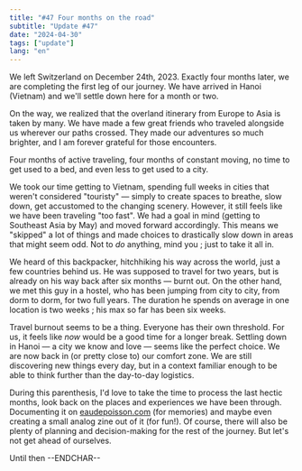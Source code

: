 ```yaml
---
title: "#47 Four months on the road"
subtitle: "Update #47"
date: "2024-04-30"
tags: ["update"]
lang: "en"
---
```


We left Switzerland on December 24th, 2023. Exactly four months later, we are completing the first leg of our journey. We have arrived in Hanoi (Vietnam) and we'll settle down here for a month or two.

On the way, we realized that the overland itinerary from Europe to Asia is taken by many. We have made a few great friends who traveled alongside us wherever our paths crossed. They made our adventures so much brighter, and I am forever grateful for those encounters.

Four months of active traveling, four months of constant moving, no time to get used to a bed, and even less to get used to a city.

We took our time getting to Vietnam, spending full weeks in cities that weren't considered "touristy" — simply to create spaces to breathe, slow down, get accustomed to the changing scenery. However, it still feels like we have been traveling "too fast". We had a goal in mind (getting to Southeast Asia by May) and moved forward accordingly. This means we "skipped" a lot of things and made choices to drastically slow down in areas that might seem odd. Not to _do_ anything, mind you ; just to take it all in.

We heard of this backpacker, hitchhiking his way across the world, just a few countries behind us. He was supposed to travel for two years, but is already on his way back after six months — burnt out. On the other hand, we met this guy in a hostel, who has been jumping from city to city, from dorm to dorm, for two full years. The duration he spends on average in one location is two weeks ; his max so far has been six weeks.

Travel burnout seems to be a thing. Everyone has their own threshold. For us, it feels like _now_ would be a good time for a longer break. Settling down in Hanoi — a city we know and love — seems like the perfect choice. We are now back in (or pretty close to) our comfort zone. We are still discovering new things every day, but in a context familiar enough to be able to think further than the day-to-day logistics.

During this parenthesis, I'd love to take the time to process the last hectic months, look back on the places and experiences we have been through. Documenting it on [eaudepoisson.com](https://eaudepoisson.com/) (for memories) and maybe even creating a small analog zine out of it (for fun!). Of course, there will also be plenty of planning and decision-making for the rest of the journey. But let's not get ahead of ourselves.

Until then --ENDCHAR--
